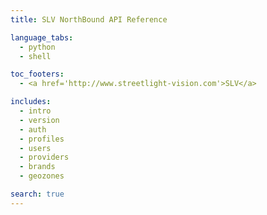```yaml
---
title: SLV NorthBound API Reference

language_tabs:
  - python
  - shell

toc_footers:
  - <a href='http://www.streetlight-vision.com'>SLV</a>

includes:
  - intro
  - version
  - auth
  - profiles
  - users
  - providers
  - brands
  - geozones

search: true
---
```

